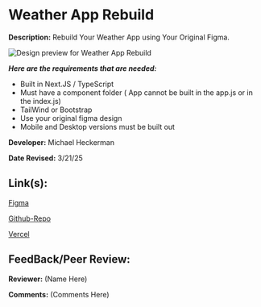 # Weather App Rebuild

**Description:** Rebuild Your Weather App using Your Original Figma.

![Design preview for Weather App Rebuild]()

***Here are the requirements that are needed:***
- Built in Next.JS / TypeScript 
- Must have a component folder ( App cannot be built in the app.js or in the index.js)
- TailWind or Bootstrap
- Use your original figma design
- Mobile and Desktop versions must be built out


**Developer:** Michael Heckerman

**Date Revised:** 3/21/25


## Link(s):

[Figma](https://www.figma.com/design/cj4u1KZ6hjWFjEGZiu7Kcw/WeathrSprint?node-id=0-1&p=f&t=RUtDq0MmJ5j0GkRk-0)

[Github-Repo](https://github.com/mkheck13/weatherapprebuild)

[Vercel](https://weatherapprebuild-phi.vercel.app/)

## FeedBack/Peer Review: 

**Reviewer:** (Name Here)

**Comments:** (Comments Here)